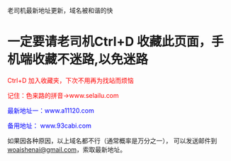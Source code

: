 老司机最新地址更新，域名被和谐的快

<h1 style="red">一定要请老司机Ctrl+D 收藏此页面，手机端收藏不迷路,以免迷路</h1>
<p style="color:red">Ctrl+D 加入收藏夹，下次不用再为找站而烦恼 </p>
<p style="color:red">记住：色来路的拼音->www.selailu.com </p>
<p style="color:blue">最新地址一：www.a11120.com</p> 
<p style="color:blue">备用地址：	www.93cabi.com</p> 


如果因各种原因，以上域名都不行（通常概率是万分之一），
可以发送邮件到  <a style="color:red">woaishenai@gmail.com</a>，索取最新地址。
